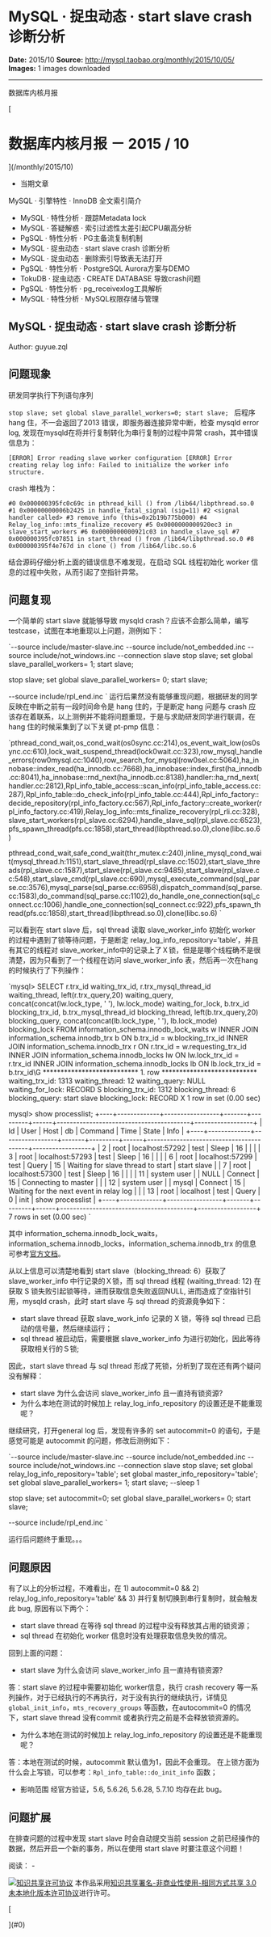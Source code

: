 # MySQL · 捉虫动态 · start slave crash 诊断分析

**Date:** 2015/10
**Source:** http://mysql.taobao.org/monthly/2015/10/05/
**Images:** 1 images downloaded

---

数据库内核月报

 [
 # 数据库内核月报 － 2015 / 10
 ](/monthly/2015/10)

 * 当期文章

 MySQL · 引擎特性 · InnoDB 全文索引简介
* MySQL · 特性分析 · 跟踪Metadata lock
* MySQL · 答疑解惑 · 索引过滤性太差引起CPU飙高分析
* PgSQL · 特性分析 · PG主备流复制机制
* MySQL · 捉虫动态 · start slave crash 诊断分析
* MySQL · 捉虫动态 · 删除索引导致表无法打开
* PgSQL · 特性分析 · PostgreSQL Aurora方案与DEMO
* TokuDB · 捉虫动态 · CREATE DATABASE 导致crash问题
* PgSQL · 特性分析 · pg_receivexlog工具解析
* MySQL · 特性分析 · MySQL权限存储与管理

 ## MySQL · 捉虫动态 · start slave crash 诊断分析 
 Author: guyue.zql 

 ## 问题现象
研发同学执行下列语句序列

`stop slave; set global slave_parallel_workers=0; start slave;
`
后程序 hang 住，不一会返回了2013 错误，即服务器连接异常中断，检查 mysqld error log, 发现在mysqld在将并行复制转化为串行复制的过程中异常 crash，其中错误信息为：

`[ERROR] Error reading slave worker configuration
[ERROR] Error creating relay log info: Failed to initialize the worker info structure.
`

crash 堆栈为：

`#0 0x000000395fc0c69c in pthread_kill () from /lib64/libpthread.so.0
#1 0x00000000006b2425 in handle_fatal_signal (sig=11)
#2 <signal handler called>
#3 remove_info (this=0x2b19b775b000)
#4 Relay_log_info::mts_finalize_recovery
#5 0x0000000000920ec3 in slave_start_workers
#6 0x0000000000921c03 in handle_slave_sql
#7 0x000000395fc07851 in start_thread () from /lib64/libpthread.so.0
#8 0x000000395f4e767d in clone () from /lib64/libc.so.6
`

结合源码仔细分析上面的错误信息不难发现，在启动 SQL 线程初始化 worker 信息的过程中失败，从而引起了空指针异常。

## 问题复现
一个简单的 start slave 就能够导致 mysqld crash？应该不会那么简单，编写 testcase，试图在本地重现以上问题，测例如下：

`--source include/master-slave.inc
--source include/not_embedded.inc
--source include/not_windows.inc
--connection slave
stop slave;
set global slave_parallel_workers= 1;
start slave;

stop slave;
set global slave_parallel_workers= 0;
start slave;

--source include/rpl_end.inc
`
运行后果然没有能够重现问题，根据研发的同学反映在中断之前有一段时间命令是 hang 住的，于是断定 hang 问题与 crash 应该存在着联系，以上测例并不能将问题重现，于是与求助研发同学进行联调，在 hang 住的时候采集到了以下关键 pt-pmp 信息：

`pthread_cond_wait,os_cond_wait(os0sync.cc:214),os_event_wait_low(os0sync.cc:610),lock_wait_suspend_thread(lock0wait.cc:323),row_mysql_handle_errors(row0mysql.cc:1040),row_search_for_mysql(row0sel.cc:5064),ha_innobase::index_read(ha_innodb.cc:7668),ha_innobase::index_first(ha_innodb.cc:8041),ha_innobase::rnd_next(ha_innodb.cc:8138),handler::ha_rnd_next(handler.cc:2812),Rpl_info_table_access::scan_info(rpl_info_table_access.cc:287),Rpl_info_table::do_check_info(rpl_info_table.cc:444),Rpl_info_factory::decide_repository(rpl_info_factory.cc:567),Rpl_info_factory::create_worker(rpl_info_factory.cc:419),Relay_log_info::mts_finalize_recovery(rpl_rli.cc:328),slave_start_workers(rpl_slave.cc:6294),handle_slave_sql(rpl_slave.cc:6523),pfs_spawn_thread(pfs.cc:1858),start_thread(libpthread.so.0),clone(libc.so.6)

pthread_cond_wait,safe_cond_wait(thr_mutex.c:240),inline_mysql_cond_wait(mysql_thread.h:1151),start_slave_thread(rpl_slave.cc:1502),start_slave_threads(rpl_slave.cc:1587),start_slave(rpl_slave.cc:9485),start_slave(rpl_slave.cc:548),start_slave_cmd(rpl_slave.cc:690),mysql_execute_command(sql_parse.cc:3576),mysql_parse(sql_parse.cc:6958),dispatch_command(sql_parse.cc:1583),do_command(sql_parse.cc:1102),do_handle_one_connection(sql_connect.cc:1006),handle_one_connection(sql_connect.cc:922),pfs_spawn_thread(pfs.cc:1858),start_thread(libpthread.so.0),clone(libc.so.6)
`

可以看到在 start slave 后，sql thread 读取 slave_worker_info 初始化 worker 的过程中遇到了锁等待问题，于是断定 relay_log_info_repository=’table’，并且有其它的线程对 slave_worker_info中的记录上了Ｘ锁，但是是哪个线程确不是很清楚，因为只看到了一个线程在访问 slave_worker_info 表，然后再一次在hang的时候执行了下列操作：

`mysql> SELECT r.trx_id waiting_trx_id, r.trx_mysql_thread_id waiting_thread, left(r.trx_query,20) waiting_query, concat(concat(lw.lock_type, ' '), lw.lock_mode) waiting_for_lock, b.trx_id blocking_trx_id, b.trx_mysql_thread_id blocking_thread, left(b.trx_query,20) blocking_query, concat(concat(lb.lock_type, ' '), lb.lock_mode) blocking_lock FROM information_schema.innodb_lock_waits w INNER JOIN information_schema.innodb_trx b ON b.trx_id = w.blocking_trx_id INNER JOIN information_schema.innodb_trx r ON r.trx_id = w.requesting_trx_id INNER JOIN information_schema.innodb_locks lw ON lw.lock_trx_id = r.trx_id INNER JOIN information_schema.innodb_locks lb ON lb.lock_trx_id = b.trx_id\G
*************************** 1. row ***************************
 waiting_trx_id: 1313
 waiting_thread: 12
 waiting_query: NULL
waiting_for_lock: RECORD S
 blocking_trx_id: 1312
 blocking_thread: 6
 blocking_query: start slave
 blocking_lock: RECORD X
1 row in set (0.00 sec)

mysql> show processlist;
+----+-------------+-----------------+-------+---------+------+-----------------------------------------+------------------+
| Id | User | Host | db | Command | Time | State | Info |
+----+-------------+-----------------+-------+---------+------+-----------------------------------------+------------------+
| 2 | root | localhost:57292 | test | Sleep | 16 | | |
| 3 | root | localhost:57293 | test | Sleep | 16 | | |
| 6 | root | localhost:57299 | test | Query | 15 | Waiting for slave thread to start | start slave |
| 7 | root | localhost:57300 | test | Sleep | 16 | | |
| 11 | system user | | NULL | Connect | 15 | Connecting to master | |
| 12 | system user | | mysql | Connect | 15 | Waiting for the next event in relay log | |
| 13 | root | localhost | test | Query | 0 | init | show processlist |
+----+-------------+-----------------+-------+---------+------+-----------------------------------------+------------------+
7 rows in set (0.00 sec)
`

其中 information_schema.innodb_lock_waits，information_schema.innodb_locks，information_schema.innodb_trx 的信息可参考[官方文档](http://dev.mysql.com/doc/refman/5.6/en/innodb-i_s-tables.html)。

从以上信息可以清楚地看到 start slave（blocking_thread: 6）获取了 slave_worker_info 中行记录的Ｘ锁，而 sql thread 线程 (waiting_thread: 12) 在获取 S 锁失败引起锁等待，进而获取信息失败返回NULL, 进而造成了空指针引用，mysqld crash，此时 start slave 与 sql thread 的资源竟争如下：

* start slave thread 获取 slave_work_info 记录的 X 锁，等待 sql thread 已启动的信号量，然后继续运行；
* sql thread 被启动后，需要根据 slave_worker_info 为进行初始化，因此等待获取相关行的Ｓ锁;

因此，start slave thread 与 sql thread 形成了死锁，分析到了现在还有两个疑问没有解释：

* start slave 为什么会访问 slave_worker_info 且一直持有锁资源?
* 为什么本地在测试的时候加上 relay_log_info_repository 的设置还是不能重现呢？

继续研究，打开general log 后，发现有许多的 set autocommit=0 的语句，于是感觉可能是 autocommit 的问题，修改后测例如下：

`--source include/master-slave.inc
--source include/not_embedded.inc
--source include/not_windows.inc
--connection slave
stop slave;
set global relay_log_info_repository='table';
set global master_info_repository='table';
set global slave_parallel_workers= 1;
start slave;
--sleep 1

stop slave;
set autocommit=0;
set global slave_parallel_workers= 0;
start slave;

--source include/rpl_end.inc
`

运行后问题终于重现。。。

## 问题原因
有了以上的分析过程，不难看出，在 1) autocommit=0 && 2) relay_log_info_repository=’table’ && 3) 并行复制切换到串行复制时，就会触发此 bug, 原因有以下两个：

* start slave thread 在等待 sql thread 的过程中没有释放其占用的锁资源；
* sql thread 在初始化 worker 信息时没有处理获取信息失败的情况。

回到上面的问题：

* start slave 为什么会访问 slave_worker_info 且一直持有锁资源?

 答：start slave 的过程中需要初始化 worker信息，执行 crash recovery 等一系列操作，对于已经执行的不再执行，对于没有执行的继续执行，详情见`global_init_info`，`mts_recovery_groups` 等函数，在autocommit=0 的情况下，start slave thread 没有commit 或者执行完之前是不会释放锁资源的。
* 为什么本地在测试的时候加上 relay_log_info_repository 的设置还是不能重现呢？

 答：本地在测试的时候，autocommit 默认值为1，因此不会重现。
在上锁方面为什么会上写锁，可以参考：`Rpl_info_table::do_init_info` 函数；
* 影响范围
经官方验证，5.6, 5.6.26, 5.6.28, 5.7.10 均存在此 bug。

## 问题扩展
在排查问题的过程中发现 start slave 时会自动提交当前 session 之前已经操作的数据，然后开启一个新的事务，所以在使用 start slave 时要注意这个问题！

 阅读： - 

[![知识共享许可协议](.img/8232d49bd3e9_88x31.png)](http://creativecommons.org/licenses/by-nc-sa/3.0/)
本作品采用[知识共享署名-非商业性使用-相同方式共享 3.0 未本地化版本许可协议](http://creativecommons.org/licenses/by-nc-sa/3.0/)进行许可。

 [

 ](#0)